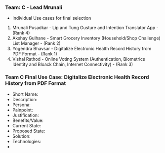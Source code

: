 ### Team: C - Lead Mrunali
- Individual Use cases for final selection
1. Mrunali Pusadkar - Lip and Tung Gusture and Intention Translator App - (Rank 4)
2. Akshay Gulhane - Smart Grocery Inventory (Household/Shop Challenge) List Manager - (Rank 2)
3. Yogendra Bhavsar - Digitalize Electronic Health Record History from PDF Format - (Rank 1)
4. Vishal Rathod - Online Voting System (Authentication, Biometrics Identity and Bloack Chain, Internet Connectivity) - (Rank 3)


### Team C Final Use Case: Digitalize Electronic Health Record History from PDF Format
- Short Name:
- Description:
- Persona:
- Painpoint:
- Justification:
- Benefits/Value:
- Current State:
- Proposed State:
- Solution:
- Technologies:
- 
